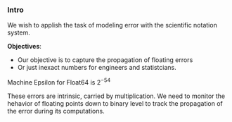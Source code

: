 ### **Intro**

We wish to applish the task of modeling error with the scientific notation system. 

**Objectives**: 

* Our objective is to capture the propagation of floating errors
* Or just inexact numbers for engineers and statistcians. 

Machine Epsilon for Float64 is $2^{-54}$

These errors are intrinsic, carried by multiplication. We need to monitor the hehavior of floating points down to binary level to track the propagation of the error during its computations. 




